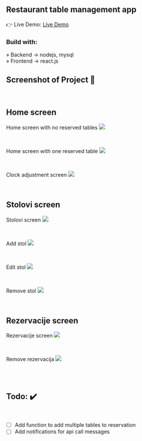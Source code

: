 <div align='center'><img style="width:20%"></div>

<h2>Restaurant table management app</h2>

👉 Live Demo: <a href=''>Live Demo</a>

<h3>Build with:</h3>

» Backend -> nodejs, mysql <br>
» Frontend -> react.js

<h2>Screenshot of Project 📸</h2>
<br>

## Home screen

Home screen with no reserved tables
<img src="https://github.com/Ptopic/Table-management-app/assets/45322112/8976efa3-e1f3-4517-bfcb-bf78f89d7a5b">

<br>

Home screen with one reserved table
<img src="https://github.com/Ptopic/Table-management-app/assets/45322112/759384ac-edf5-48c4-9074-da134d54b70c">

<br>

Clock adjustment screen
<img src="https://github.com/Ptopic/Table-management-app/assets/45322112/af443350-bdf5-4d2c-bf8f-fcc0c2f54f2e">

<br>

## Stolovi screen

Stolovi screen
<img src="https://github.com/Ptopic/Table-management-app/assets/45322112/cdbc4ffa-b32a-404a-ae29-d9622184c41d">

<br>

Add stol
<img src="https://github.com/Ptopic/Table-management-app/assets/45322112/8bf56ba1-0bb0-49e5-b129-f7f1e7dc9c39">

<br>

Edit stol
<img src="https://github.com/Ptopic/Table-management-app/assets/45322112/ce1c78c0-d057-4669-a4a9-03b40db5dbc1">

<br>

Remove stol
<img src="https://github.com/Ptopic/Table-management-app/assets/45322112/4c16a436-8ee9-4d6a-80d4-d4b5e4174a1a">

<br>


## Rezervacije screen

Rezervacije screen
<img src="https://github.com/Ptopic/Table-management-app/assets/45322112/92902f59-252a-425e-a8f7-c0387e295339">

<br>

Remove rezervacija
<img src="https://github.com/Ptopic/Table-management-app/assets/45322112/0cfba2d9-56f8-4a8d-bbaa-148c16634fd5">

<br>

<br>

<h2>Todo: ✔️</h2>
<br>

- [ ] Add function to add multiple tables to reservation
- [ ] Add notifications for api call messages

<br>
